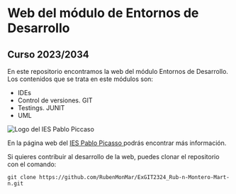 # Web del módulo de Entornos de Desarrollo
## Curso 2023/2034
En este repositorio encontramos la web del módulo Entornos de Desarrollo. Los contenidos que se trata en este módulos son:
- IDEs
- Control de versiones. GIT
- Testings. JUNIT
- UML

![Logo del IES Pablo Piccaso](https://fpiespablopicasso.es/wp-content/uploads/2022/03/LOGOTIPO-IES-PABLO-PICASSO-texto-morado.png)

En la página web del [IES Pablo Picasso ](https://fpiespablopicasso.es) podrás encontrar más información.

Si quieres contribuir al desarrollo de la web, puedes clonar el repositorio con el comando:
```
git clone https://github.com/RubenMonMar/ExGIT2324_Rub-n-Montero-Mart-n.git
```
